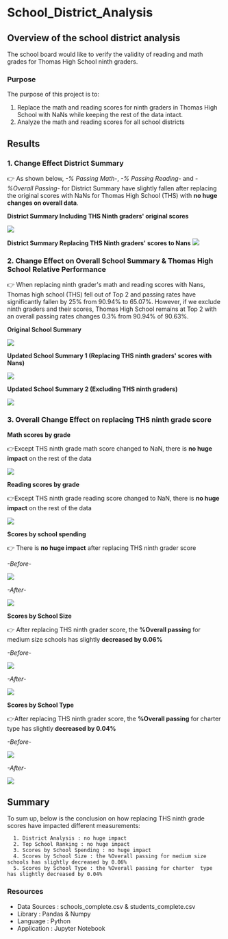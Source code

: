 # School_District_Analysis
  
## Overview of the school district analysis
The school board would like to verify the validity of reading and math grades for Thomas High School ninth graders.
### Purpose
The purpose of this project is to:
  1. Replace the math and reading scores for ninth graders in Thomas High School with NaNs while keeping the rest of the data intact.
  2. Analyze the math and reading scores for all school districts

## Results
### 1. Change Effect District Summary 

:point_right: As shown below, *-% Passing Math*-, *-% Passing Reading*- and *-%Overall Passing*- for District Summary have slightly fallen after replacing the original scores with NaNs for Thomas High School (THS) with **no huge changes on overall data**.

**District Summary Including THS Ninth graders' original scores**

![](Resources/district_summary_before.png)

**District Summary Replacing THS Ninth graders' scores to Nans**
![](Resources/district_summary_after.png)

### 2. Change Effect on Overall School Summary & Thomas High School Relative Performance

:point_right: When replacing ninth grader's math and reading scores with Nans, Thomas high school (THS) fell out of Top 2 and passing rates have significantly fallen by 25% from 90.94% to 65.07%.
However, if we exclude ninth graders and their scores, Thomas High School remains at Top 2 with an overall passing rates changes 0.3% from 90.94% of 90.63%.

**Original School Summary**

![](Resources/school_summary_original_2.png)

**Updated School Summary 1 (Replacing THS ninth graders' scores with Nans)**

![](Resources/school_summary_Before_1.png)

**Updated School Summary 2 (Excluding THS ninth graders)**

![](Resources/school_summary_after.png)


### 3. Overall Change Effect on replacing THS ninth grade score

**Math scores by grade**

:point_right:Except THS ninth grade math score changed to NaN, there is **no huge impact** on the rest of the data

![](Resources/math_score_nan.png)

**Reading scores by grade**

:point_right:Except THS ninth grade reading score changed to NaN, there is **no huge impact** on the rest of the data

![](Resources/reading_score_nan.png)


**Scores by school spending**

:point_right: There is **no huge impact** after replacing THS ninth grader score

*-Before*-

![](Resources/school_spending_original.png)

*-After*-

![](Resources/school_spending_after.png)

**Scores by School Size**

:point_right: After replacing THS ninth grader score, the **%Overall passing**  for medium size schools has slightly **decreased by 0.06%**

*-Before*-

![](Resources/school_size_original.png)

*-After*-

![](Resources/school_size_nan.png)

**Scores by School Type**

:point_right:After replacing THS ninth grader score, the **%Overall passing** for charter type has slightly **decreased by 0.04%**

*-Before*-

![](Resources/school_type_original.png)

*-After*-

![](Resources/school_type_after.png)

## Summary 
To sum up, below is the conclusion on how replacing THS ninth grade scores have impacted different measurements:

```
  1. District Analysis : no huge impact 
  2. Top School Ranking : no huge impact
  3. Scores by School Spending : no huge impact
  4. Scores by School Size : the %Overall passing for medium size schools has slightly decreased by 0.06%
  5. Scores by School Type : the %Overall passing for charter  type has slightly decreased by 0.04%

```

### Resources
  - Data Sources : schools_complete.csv & students_complete.csv
  - Library : Pandas & Numpy
  - Language : Python
  - Application : Jupyter Notebook
